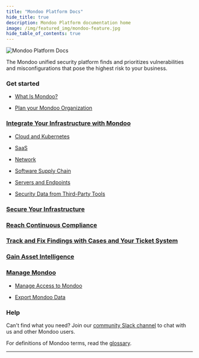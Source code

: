 ```yaml
---
title: "Mondoo Platform Docs"
hide_title: true
description: Mondoo Platform documentation home
image: /img/featured_img/mondoo-feature.jpg
hide_table_of_contents: true
---
```


![Mondoo Platform Docs](/img/platform/docs-platform-banner.png)

The Mondoo unified security platform finds and prioritizes vulnerabilities and misconfigurations that pose the highest risk to your business.

### Get started

- [What Is Mondoo?](/platform/start/plat-what-is/)

- [Plan your Mondoo Organization](/platform/start/organize/overview/)

### [Integrate Your Infrastructure with Mondoo](/platform/infra/overview/)

- [Cloud and Kubernetes](/platform/infra/cloud/overview/)

- [SaaS](/platform/infra/saas/overview/)

- [Network](/platform/infra/networking/overview/)

- [Software Supply Chain](/platform/infra/supply/overview/)

- [Servers and Endpoints](/platform/infra/opsys/osoverview/)

- [Security Data from Third-Party Tools](/platform/infra/imports/overview/)

### [Secure Your Infrastructure](/platform/security/overview/)

### [Reach Continuous Compliance](/platform/compliance/overview/)

### [Track and Fix Findings with Cases and Your Ticket System](/platform/cases/overview/)

### [Gain Asset Intelligence](/platform/intel/overview/)

### [Manage Mondoo](/platform/maintain/overview/)

- [Manage Access to Mondoo](/platform/maintain/overview/)

- [Export Mondoo Data](/platform/maintain/export/overview/)

### Help

Can't find what you need?​ Join our [community Slack channel](https://mondoo.link/slack) to chat with us and other Mondoo users.

For definitions of Mondoo terms, read the [glossary](/glossary/).

---
